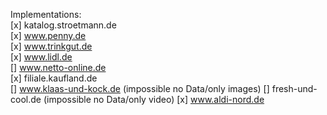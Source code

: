 Implementations: \
[x] katalog.stroetmann.de \
[x] www.penny.de \
[x] www.trinkgut.de \
[x] www.lidl.de \
[] www.netto-online.de \
[x] filiale.kaufland.de \
[] www.klaas-und-kock.de (impossible no Data/only images)
[] fresh-und-cool.de (impossible no Data/only video)
[x] www.aldi-nord.de